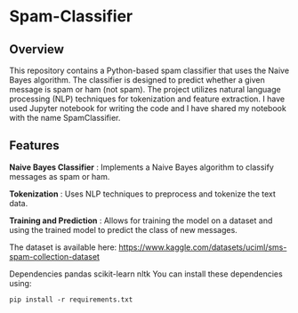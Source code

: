 ﻿# Spam-Classifier


## Overview
This repository contains a Python-based spam classifier that uses the Naive Bayes algorithm. The classifier is designed to predict whether a given message is spam or ham (not spam). The project utilizes natural language processing (NLP) techniques for tokenization and feature extraction. I have used Jupyter notebook for writing the code and I have shared my notebook with the name SpamClassifier.

## Features
**Naive Bayes Classifier** : Implements a Naive Bayes algorithm to classify messages as spam or ham.

**Tokenization** : Uses NLP techniques to preprocess and tokenize the text data.

**Training and Prediction** : Allows for training the model on a dataset and using the trained model to predict the class of new messages.

The dataset is available here:
https://www.kaggle.com/datasets/uciml/sms-spam-collection-dataset

Dependencies
pandas
scikit-learn
nltk
You can install these dependencies using:

`pip install -r requirements.txt`


